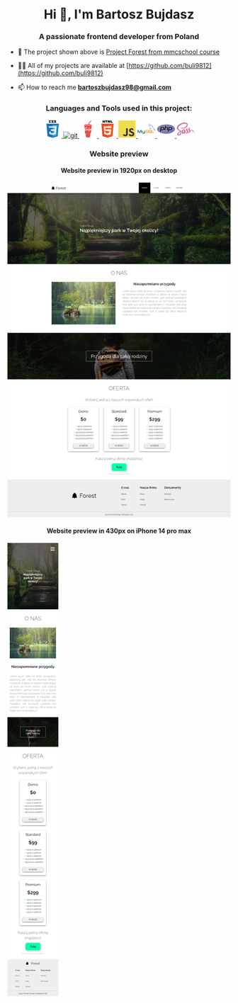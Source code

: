 <h1 align="center">Hi 👋, I'm Bartosz Bujdasz</h1>
<h3 align="center">A passionate frontend developer from Poland</h3>

- 🔭 The project shown above is [Project Forest from mmcschool course](https://buli9812.github.io/Forest-Group/)

- 👨‍💻 All of my projects are available at [https://github.com/buli9812](https://github.com/buli9812)

- 📫 How to reach me **bartoszbujdasz98@gmail.com**

<h3 align="center">Languages and Tools used in this project:</h3>
<p align="center"> <a href="https://www.w3schools.com/css/" target="_blank" rel="noreferrer"> <img src="https://raw.githubusercontent.com/devicons/devicon/master/icons/css3/css3-original-wordmark.svg" alt="css3" width="40" height="40"/> </a> <a href="https://git-scm.com/" target="_blank" rel="noreferrer"> <img src="https://www.vectorlogo.zone/logos/git-scm/git-scm-icon.svg" alt="git" width="40" height="40"/> </a> <a href="https://gulpjs.com" target="_blank" rel="noreferrer"> <img src="https://raw.githubusercontent.com/devicons/devicon/master/icons/gulp/gulp-plain.svg" alt="gulp" width="40" height="40"/> </a> <a href="https://www.w3.org/html/" target="_blank" rel="noreferrer"> <img src="https://raw.githubusercontent.com/devicons/devicon/master/icons/html5/html5-original-wordmark.svg" alt="html5" width="40" height="40"/> </a> <a href="https://developer.mozilla.org/en-US/docs/Web/JavaScript" target="_blank" rel="noreferrer"> <img src="https://raw.githubusercontent.com/devicons/devicon/master/icons/javascript/javascript-original.svg" alt="javascript" width="40" height="40"/> </a> <a href="https://www.mysql.com/" target="_blank" rel="noreferrer"> <img src="https://raw.githubusercontent.com/devicons/devicon/master/icons/mysql/mysql-original-wordmark.svg" alt="mysql" width="40" height="40"/> </a> <a href="https://www.php.net" target="_blank" rel="noreferrer"> <img src="https://raw.githubusercontent.com/devicons/devicon/master/icons/php/php-original.svg" alt="php" width="40" height="40"/> </a> <a href="https://sass-lang.com" target="_blank" rel="noreferrer"> <img src="https://raw.githubusercontent.com/devicons/devicon/master/icons/sass/sass-original.svg" alt="sass" width="40" height="40"/> </a> </p>


<h3 align="center">Website preview</h3>

<h4 align="center">Website preview in 1920px on desktop</h4>

![screenshot in 1920px](https://github.com/buli9812/Forest-Group/raw/main/readme-img/forest-big.png)

<h4 align="center">Website preview in 430px on iPhone 14 pro max</h4>

![screenshot in 430px](https://github.com/buli9812/Forest-Group/raw/main/readme-img/forest-small.png)
